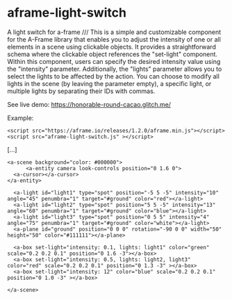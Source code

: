 # aframe-light-switch
A light switch for a-frame /// This is a simple and customizable component for the A-Frame library that enables you to adjust the intensity of one or all <a-light> elements in a scene using clickable objects. It provides a straightforward schema where the clickable object references the "set-light" component. Within this component, users can specify the desired intensity value using the "intensity" parameter. Additionally, the "lights" parameter allows you to select the lights to be affected by the action. You can choose to modify all lights in the scene (by leaving the parameter empty), a specific light, or multiple lights by separating their IDs with commas.

See live demo: https://honorable-round-cacao.glitch.me/

Example:
        
    <script src="https://aframe.io/releases/1.2.0/aframe.min.js"></script>
    <script src="aframe-light-switch.js" ></script> 
  
  [...]

  
    <a-scene background="color: #000000">
          <a-entity camera look-controls position="0 1.6 0">
      <a-cursor></a-cursor>
    </a-entity>
       
      <a-light id="light1" type="spot" position="-5 5 -5" intensity="10" angle="45" penumbra="1" target="#ground" color="red"></a-light>
      <a-light id="light2" type="spot" position="5 5 -5" intensity="13" angle="60" penumbra="1" target="#ground" color="blue"></a-light>
      <a-light id="light3" type="spot" position="0 5 5" intensity="4" angle="75" penumbra="1" target="#ground" color="white"></a-light>      
      <a-plane id="ground" position="0 0 0" rotation="-90 0 0" width="50" height="50" color="#111111"></a-plane>
    
      <a-box set-light="intensity: 0.1, lights: light1" color="green" scale="0.2 0.2 0.1" position="0 1.6 -3"></a-box>
      <a-box set-light="intensity: 0.5, lights: light2, light3" color="red" scale="0.2 0.2 0.1" position="0 1.3 -3" ></a-box>
      <a-box set-light="intensity: 12" color="blue" scale="0.2 0.2 0.1" position="0 1.0 -3" ></a-box>

    </a-scene>
